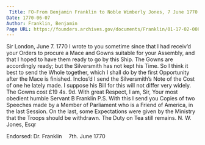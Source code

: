 ```yaml
---
 Title: FO-From Benjamin Franklin to Noble Wimberly Jones, 7 June 1770
Date: 1770-06-07
Author: Franklin, Benjamin
Page URL: https://founders.archives.gov/documents/Franklin/01-17-02-0089
---
```


Sir
London, June 7. 1770
I wrote to you sometime since that I had receiv’d your Orders to procure a Mace and Gowns suitable for your Assembly, and that I hoped to have them ready to go by this Ship. The Gowns are accordingly ready; but the Silversmith has not kept his Time. So I think it best to send the Whole together, which I shall do by the first Opportunity after the Mace is finished. Inclos’d I send the Silversmith’s Note of the Cost of one he lately made. I suppose his Bill for this will not differ very widely. The Gowns cost £19 4s. 9d. With great Respect, I am, Sir, Your most obedient humble Servant
B Franklin
P.S. With this I send you Copies of two Speeches made by a Member of Parliament who is a Friend of America, in the last Session. On the last, some Expectations were given by the Ministry that the Troops should be withdrawn. The Duty on Tea still remains.
N. W. Jones, Esqr

 
Endorsed: Dr. Franklin  7th. June 1770

